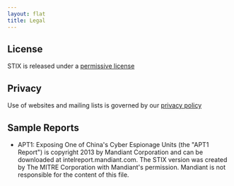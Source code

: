 ```yaml
---
layout: flat
title: Legal
---
```


## License
STIX is released under a [permissive license](http://stix.mitre.org/about/termsofuse.html)

## Privacy
Use of websites and mailing lists is governed by our [privacy policy](http://stix.mitre.org/about/privacy_policy.html)

## Sample Reports
- APT1: Exposing One of China's Cyber Espionage Units (the "APT1 Report")
is copyright 2013 by Mandiant Corporation and can be downloaded at 
intelreport.mandiant.com. The STIX version was created
by The MITRE Corporation with Mandiant's
permission.  Mandiant is not responsible for the content of this file.

